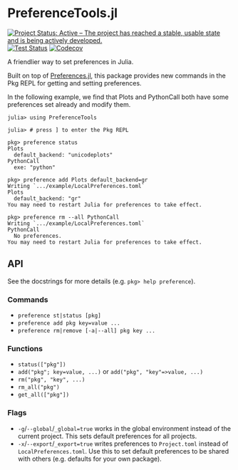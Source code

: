 # PreferenceTools.jl

[![Project Status: Active – The project has reached a stable, usable state and is being actively developed.](https://www.repostatus.org/badges/latest/active.svg)](https://www.repostatus.org/#active)
[![Test Status](https://github.com/cjdoris/PreferenceTools.jl/actions/workflows/tests.yml/badge.svg)](https://github.com/cjdoris/PreferenceTools.jl/actions/workflows/tests.yml)
[![Codecov](https://codecov.io/gh/cjdoris/PreferenceTools.jl/branch/main/graph/badge.svg?token=1flP5128hZ)](https://codecov.io/gh/cjdoris/PreferenceTools.jl)

A friendlier way to set preferences in Julia.

Built on top of [Preferences.jl](https://github.com/JuliaPackaging/Preferences.jl), this
package provides new commands in the Pkg REPL for getting and setting preferences.

In the following example, we find that Plots and PythonCall both have some preferences set
already and modify them.

```
julia> using PreferenceTools

julia> # press ] to enter the Pkg REPL

pkg> preference status
Plots
  default_backend: "unicodeplots"
PythonCall
  exe: "python"

pkg> preference add Plots default_backend=gr
Writing `.../example/LocalPreferences.toml`
Plots
  default_backend: "gr"
You may need to restart Julia for preferences to take effect.

pkg> preference rm --all PythonCall
Writing `.../example/LocalPreferences.toml`
PythonCall
  No preferences.
You may need to restart Julia for preferences to take effect.
```

## API

See the docstrings for more details (e.g. `pkg> help preference`).

### Commands
- `preference st|status [pkg]`
- `preference add pkg key=value ...`
- `preference rm|remove [-a|--all] pkg key ...`

### Functions
- `status(["pkg"])`
- `add("pkg"; key=value, ...)` or `add("pkg", "key"=>value, ...)`
- `rm("pkg", "key", ...)`
- `rm_all("pkg")`
- `get_all(["pkg"])`

### Flags
- `-g`/`--global`/`_global=true` works in the global environment instead of the current
  project. This sets default preferences for all projects.
- `-x`/`--export`/`_export=true` writes preferences to `Project.toml` instead of
  `LocalPreferences.toml`. Use this to set default preferences to be shared with others
  (e.g. defaults for your own package).
